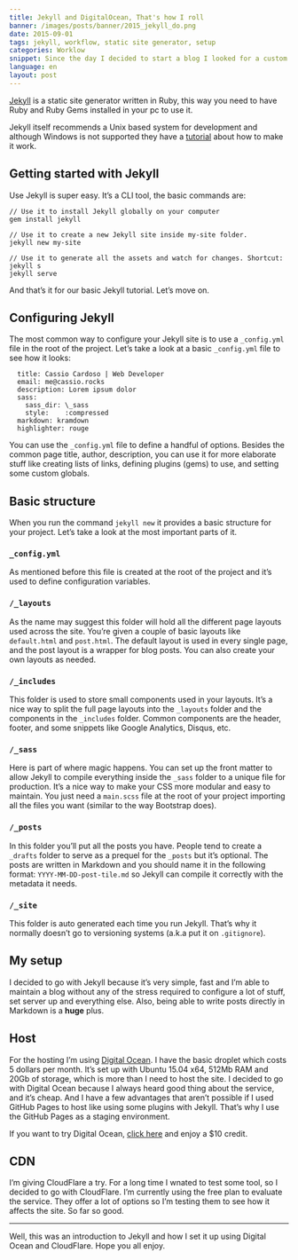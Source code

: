 ```yaml
---
title: Jekyll and DigitalOcean, That's how I roll
banner: /images/posts/banner/2015_jekyll_do.png
date: 2015-09-01
tags: jekyll, workflow, static site generator, setup
categories: Worklow
snippet: Since the day I decided to start a blog I looked for a custom setup that allowed me to write posts in Markdown and host them in a easy way, today I'll share how I'm doing it.
language: en
layout: post
---
```


[Jekyll](http://jekyllrb.com/) is a static site generator written in Ruby, this way you need to have Ruby and Ruby Gems installed in your pc to use it.

Jekyll itself recommends a Unix based system for development and although Windows is not supported they have a [tutorial](http://jekyllrb.com/docs/windows/#installation) about how to make it work.

## Getting started with Jekyll

Use Jekyll is super easy. It’s a CLI tool, the basic commands are:

    // Use it to install Jekyll globally on your computer
    gem install jekyll

    // Use it to create a new Jekyll site inside my-site folder.
    jekyll new my-site

    // Use it to generate all the assets and watch for changes. Shortcut: jekyll s
    jekyll serve

And that’s it for our basic Jekyll tutorial. Let’s move on.

## Configuring Jekyll

The most common way to configure your Jekyll site is to use a `_config.yml` file in the root of the project. Let’s take a look at a basic `_config.yml` file to see how it looks:

      title: Cassio Cardoso | Web Developer
      email: me@cassio.rocks
      description: Lorem ipsum dolor
      sass:
        sass_dir: \_sass
        style:    :compressed
      markdown: kramdown
      highlighter: rouge

You can use the `_config.yml` file to define a handful of options. Besides the common page title, author, description, you can use it for more elaborate stuff like creating lists of links, defining plugins (gems) to use, and setting some custom globals.

## Basic structure

When you run the command `jekyll new` it provides a basic structure for your project. Let’s take a look at the most important parts of it.

### `_config.yml`

As mentioned before this file is created at the root of the project and it’s used to define configuration variables.

### `/_layouts`

As the name may suggest this folder will hold all the different page layouts used across the site. You’re given a couple of basic layouts like `default.html` and `post.html`. The default layout is used in every single page, and the post layout is a wrapper for blog posts. You can also create your own layouts as needed.

### `/_includes`

This folder is used to store small components used in your layouts. It’s a nice way to split the full page layouts into the `_layouts` folder and the components in the `_includes` folder. Common components are the header, footer, and some snippets like Google Analytics, Disqus, etc.

### `/_sass`

Here is part of where magic happens. You can set up the front matter to allow Jekyll to compile everything inside the `_sass` folder to a unique file for production. It’s a nice way to make your CSS more modular and easy to maintain. You just need a `main.scss` file at the root of your project importing all the files you want (similar to the way Bootstrap does).

### `/_posts`

In this folder you’ll put all the posts you have. People tend to create a `_drafts` folder to serve as a prequel for the `_posts` but it’s optional. The posts are written in Markdown and you should name it in the following format: `YYYY-MM-DD-post-tile.md` so Jekyll can compile it correctly with the metadata it needs.

### `/_site`

This folder is auto generated each time you run Jekyll. That’s why it normally doesn’t go to versioning systems (a.k.a put it on `.gitignore`).

## My setup

I decided to go with Jekyll because it’s very simple, fast and I’m able to maintain a blog without any of the stress required to configure a lot of stuff, set server up and everything else. Also, being able to write posts directly in Markdown is a **huge** plus.

## Host

For the hosting I’m using [Digital Ocean](https://www.digitalocean.com/?refcode=c35ca77dc0bb). I have the basic droplet which costs 5 dollars per month. It’s set up with Ubuntu 15.04 x64, 512Mb RAM and 20Gb of storage, which is more than I need to host the site. I decided to go with Digital Ocean because I always heard good thing about the service, and it’s cheap. And I have a few advantages that aren’t possible if I used GitHub Pages to host like using some plugins with Jekyll. That’s why I use the GitHub Pages as a staging environment.

If you want to try Digital Ocean, [click here](https://www.digitalocean.com/?refcode=c35ca77dc0bb) and enjoy a $10 credit.

## CDN

I’m giving CloudFlare a try. For a long time I wnated to test some tool, so I decided to go with CloudFlare. I’m currently using the free plan to evaluate the service. They offer a lot of options so I’m testing them to see how it affects the site. So far so good.

---

Well, this was an introduction to Jekyll and how I set it up using Digital Ocean and CloudFlare. Hope you all enjoy.
